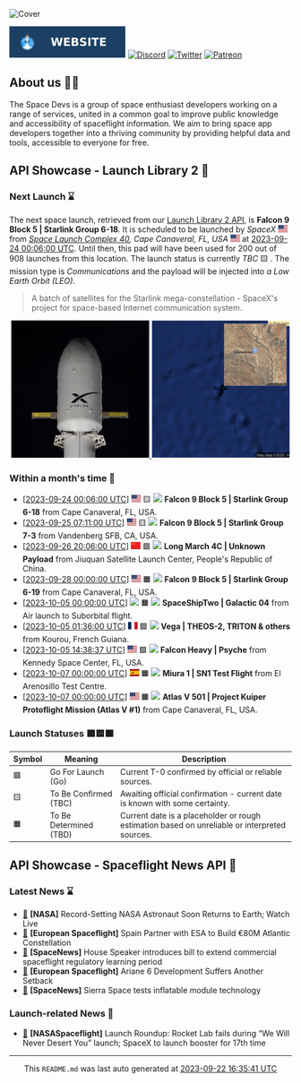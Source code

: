 ![Cover](https://raw.githubusercontent.com/TheSpaceDevs/Tutorials/main/assets/tsd_cover.png)


[![Website](https://raw.githubusercontent.com/TheSpaceDevs/Tutorials/e36b2c250ce7fcd4a801c1ed6cb1f9f9d031696b/assets/badge_tsd_website.svg)](https://thespacedevs.com/)
[![Discord](https://img.shields.io/badge/Discord-%237289DA.svg?style=for-the-badge&logo=discord&logoColor=white)](https://discord.gg/p7ntkNA)
[![Twitter](https://img.shields.io/badge/Twitter-%231DA1F2.svg?style=for-the-badge&logo=Twitter&logoColor=white)](https://twitter.com/TheSpaceDevs)
[![Patreon](https://img.shields.io/badge/Patreon-F96854?style=for-the-badge&logo=patreon&logoColor=white)](https://www.patreon.com/TheSpaceDevs)

## About us 🧑‍🚀
The Space Devs is a group of space enthusiast developers working on a range of
services, united in a common goal to improve public knowledge and accessibility
of spaceflight information. We aim to bring space app developers together into a
thriving community by providing helpful data and tools, accessible to everyone
for free.

## API Showcase - Launch Library 2 🚀

### Next Launch ⌛
The next space launch, retrieved from our
<a href="https://thespacedevs.com/llapi">Launch Library 2 API</a>, is
**Falcon 9 Block 5 | Starlink Group 6-18**. It is scheduled to be launched by *SpaceX*
<img width="17" src="https://raw.githubusercontent.com/lipis/flag-icons/main/flags/4x3/us.svg" />
from *<a href="https://en.wikipedia.org/wiki/Cape_Canaveral_Air_Force_Station_Space_Launch_Complex_40">Space Launch Complex 40</a>, Cape Canaveral, FL, USA*
<img width="17" src="https://raw.githubusercontent.com/lipis/flag-icons/main/flags/4x3/us.svg" />
at <a href="https://www.timeanddate.com/worldclock/fixedtime.html?iso=20230924T000600">2023-09-24 00:06:00 UTC</a>.  Until
then, this pad will have been used for 200
out of 908 launches from this location. The launch status is currently
*TBC* 🟨 . The mission type is
*Communications* and the payload will be injected
into *a Low Earth Orbit
(LEO)*.
<br>
<blockquote>
  A batch of satellites for the Starlink mega-constellation - SpaceX's project for space-based Internet communication system.
</blockquote>

<p float="left" align="center">
  <a href="https://en.wikipedia.org/wiki/Falcon_9" >
    <img alt="launch-image" width="49%" src="profile/cache/launch_image.png" />
  </a>
  <a href="https://www.google.com/maps?q=28.56194122,-80.57735736" >
    <img alt="pad-location" width="49%" src="profile/cache/new_pad_image.png"  />
  </a>
</p>

### Within a month's time 📅
- \[<a href="https://www.timeanddate.com/worldclock/fixedtime.html?iso=20230924T000600">2023-09-24 00:06:00 UTC</a>\]  <img width="17" src="https://raw.githubusercontent.com/lipis/flag-icons/main/flags/4x3/us.svg" /> 🟨  <a href="https://www.google.com/calendar/render?action=TEMPLATE&text=Falcon 9 Block 5 | Starlink Group 6-18&location=Cape Canaveral, FL, USA&dates=20230924T000600Z%2F20230924T043700Z"><img border="0" width="15" src="https://upload.wikimedia.org/wikipedia/commons/a/a5/Google_Calendar_icon_%282020%29.svg"></a> **Falcon 9 Block 5 | Starlink Group 6-18** from Cape Canaveral, FL, USA.
- \[<a href="https://www.timeanddate.com/worldclock/fixedtime.html?iso=20230925T071100">2023-09-25 07:11:00 UTC</a>\]  <img width="17" src="https://raw.githubusercontent.com/lipis/flag-icons/main/flags/4x3/us.svg" /> 🟨  <a href="https://www.google.com/calendar/render?action=TEMPLATE&text=Falcon 9 Block 5 | Starlink Group 7-3&location=Vandenberg SFB, CA, USA&dates=20230925T071100Z%2F20230925T113100Z"><img border="0" width="15" src="https://upload.wikimedia.org/wikipedia/commons/a/a5/Google_Calendar_icon_%282020%29.svg"></a> **Falcon 9 Block 5 | Starlink Group 7-3** from Vandenberg SFB, CA, USA.
- \[<a href="https://www.timeanddate.com/worldclock/fixedtime.html?iso=20230926T200600">2023-09-26 20:06:00 UTC</a>\]  <img width="17" src="https://raw.githubusercontent.com/lipis/flag-icons/main/flags/4x3/cn.svg" /> 🟩  <a href="https://www.google.com/calendar/render?action=TEMPLATE&text=Long March 4C | Unknown Payload&location=Jiuquan Satellite Launch Center, People&#x27;s Republic of China&dates=20230926T200600Z%2F20230926T202900Z"><img border="0" width="15" src="https://upload.wikimedia.org/wikipedia/commons/a/a5/Google_Calendar_icon_%282020%29.svg"></a> **Long March 4C | Unknown Payload** from Jiuquan Satellite Launch Center, People's Republic of China.
- \[<a href="https://www.timeanddate.com/worldclock/fixedtime.html?iso=20230928T000000">2023-09-28 00:00:00 UTC</a>\]  <img width="17" src="https://raw.githubusercontent.com/lipis/flag-icons/main/flags/4x3/us.svg" /> 🟧  <a href="https://www.google.com/calendar/render?action=TEMPLATE&text=Falcon 9 Block 5 | Starlink Group 6-19&location=Cape Canaveral, FL, USA&dates=20230928T000000Z%2F20230928T000000Z"><img border="0" width="15" src="https://upload.wikimedia.org/wikipedia/commons/a/a5/Google_Calendar_icon_%282020%29.svg"></a> **Falcon 9 Block 5 | Starlink Group 6-19** from Cape Canaveral, FL, USA.
- \[<a href="https://www.timeanddate.com/worldclock/fixedtime.html?iso=20231005T000000">2023-10-05 00:00:00 UTC</a>\]  <img width="17" src="https://upload.wikimedia.org/wikipedia/commons/e/ef/International_Flag_of_Planet_Earth.svg" /> 🟧  <a href="https://www.google.com/calendar/render?action=TEMPLATE&text=SpaceShipTwo | Galactic 04&location=Air launch to Suborbital flight&dates=20231005T000000Z%2F20231005T000000Z"><img border="0" width="15" src="https://upload.wikimedia.org/wikipedia/commons/a/a5/Google_Calendar_icon_%282020%29.svg"></a> **SpaceShipTwo | Galactic 04** from Air launch to Suborbital flight.
- \[<a href="https://www.timeanddate.com/worldclock/fixedtime.html?iso=20231005T013600">2023-10-05 01:36:00 UTC</a>\]  <img width="17" src="https://raw.githubusercontent.com/lipis/flag-icons/main/flags/4x3/fr.svg" /> 🟩  <a href="https://www.google.com/calendar/render?action=TEMPLATE&text=Vega | THEOS-2, TRITON &amp; others&location=Kourou, French Guiana&dates=20231005T013600Z%2F20231005T013600Z"><img border="0" width="15" src="https://upload.wikimedia.org/wikipedia/commons/a/a5/Google_Calendar_icon_%282020%29.svg"></a> **Vega | THEOS-2, TRITON & others** from Kourou, French Guiana.
- \[<a href="https://www.timeanddate.com/worldclock/fixedtime.html?iso=20231005T143837">2023-10-05 14:38:37 UTC</a>\]  <img width="17" src="https://raw.githubusercontent.com/lipis/flag-icons/main/flags/4x3/us.svg" /> 🟩  <a href="https://www.google.com/calendar/render?action=TEMPLATE&text=Falcon Heavy | Psyche&location=Kennedy Space Center, FL, USA&dates=20231005T143837Z%2F20231005T143837Z"><img border="0" width="15" src="https://upload.wikimedia.org/wikipedia/commons/a/a5/Google_Calendar_icon_%282020%29.svg"></a> **Falcon Heavy | Psyche** from Kennedy Space Center, FL, USA.
- \[<a href="https://www.timeanddate.com/worldclock/fixedtime.html?iso=20231007T000000">2023-10-07 00:00:00 UTC</a>\]  <img width="17" src="https://raw.githubusercontent.com/lipis/flag-icons/main/flags/4x3/es.svg" /> 🟧  <a href="https://www.google.com/calendar/render?action=TEMPLATE&text=Miura 1 | SN1 Test Flight&location=El Arenosillo Test Centre&dates=20231007T000000Z%2F20231007T000000Z"><img border="0" width="15" src="https://upload.wikimedia.org/wikipedia/commons/a/a5/Google_Calendar_icon_%282020%29.svg"></a> **Miura 1 | SN1 Test Flight** from El Arenosillo Test Centre.
- \[<a href="https://www.timeanddate.com/worldclock/fixedtime.html?iso=20231007T000000">2023-10-07 00:00:00 UTC</a>\]  <img width="17" src="https://raw.githubusercontent.com/lipis/flag-icons/main/flags/4x3/us.svg" /> 🟧  <a href="https://www.google.com/calendar/render?action=TEMPLATE&text=Atlas V 501 | Project Kuiper Protoflight Mission (Atlas V #1)&location=Cape Canaveral, FL, USA&dates=20231007T000000Z%2F20231007T000000Z"><img border="0" width="15" src="https://upload.wikimedia.org/wikipedia/commons/a/a5/Google_Calendar_icon_%282020%29.svg"></a> **Atlas V 501 | Project Kuiper Protoflight Mission (Atlas V #1)** from Cape Canaveral, FL, USA.


### Launch Statuses 🟩🟨🟧
<p align="center">
    <table class="tg">
    <thead>
      <tr>
        <th class="tg-0pky">Symbol</th>
        <th class="tg-0pky">Meaning</th>
        <th class="tg-0pky">Description</th>
      </tr>
    </thead>
    <tbody>
      <tr>
        <td class="tg-0pky">🟩</td>
        <td class="tg-0pky">Go For Launch (Go)</td>
        <td class="tg-0pky">Current T-0 confirmed by official or reliable sources.</td>
      </tr>
      <tr>
        <td class="tg-0pky">🟨</td>
        <td class="tg-0pky">To Be Confirmed (TBC)</td>
        <td class="tg-0pky">Awaiting official confirmation - current date is known with some certainty.</td>
      </tr>
      <tr>
        <td class="tg-0pky">🟧</td>
        <td class="tg-0pky">To Be Determined (TBD)</td>
        <td class="tg-0pky">Current date is a placeholder or rough estimation based on unreliable or interpreted sources.</td>
      </tr>
    </tbody>
    </table>
</p>

## API Showcase - Spaceflight News API 📰

### Latest News ⌛
- <a href="http://www.nasa.gov/press-release/record-setting-nasa-astronaut-soon-returns-to-earth-watch-live" >🔗</a> **[NASA]** Record-Setting NASA Astronaut Soon Returns to Earth; Watch Live
- <a href="https://europeanspaceflight.com/spain-partner-with-esa-to-build-80m-euro-atlantic-constellation/" >🔗</a> **[European Spaceflight]** Spain Partner with ESA to Build €80M Atlantic Constellation
- <a href="https://spacenews.com/house-speaker-introduces-bill-to-extend-commercial-spaceflight-regulatory-learning-period/" >🔗</a> **[SpaceNews]** House Speaker introduces bill to extend commercial spaceflight regulatory learning period
- <a href="https://europeanspaceflight.com/ariane-6-development-suffers-another-setback/" >🔗</a> **[European Spaceflight]** Ariane 6 Development Suffers Another Setback
- <a href="https://spacenews.com/sierra-space-tests-inflatable-module-technology/" >🔗</a> **[SpaceNews]** Sierra Space tests inflatable module technology


### Launch-related News 🚀

- <a href="https://www.nasaspaceflight.com/2023/09/launch-roundup-091823/" >🔗</a> **[NASASpaceflight]** Launch Roundup: Rocket Lab fails during “We Will Never Desert You” launch; SpaceX to launch booster for 17th time


<hr>
  <div align="center">
  This <code>README.md</code> was last auto generated at <a href="https://www.timeanddate.com/worldclock/fixedtime.html?iso=20230922T163541">2023-09-22 16:35:41 UTC</a>
  <br>
  <!-- <a href="https://medium.com/@g.h.garrett" target="_blank">Learn to add space launches to your profile here!</a> -->
</div>